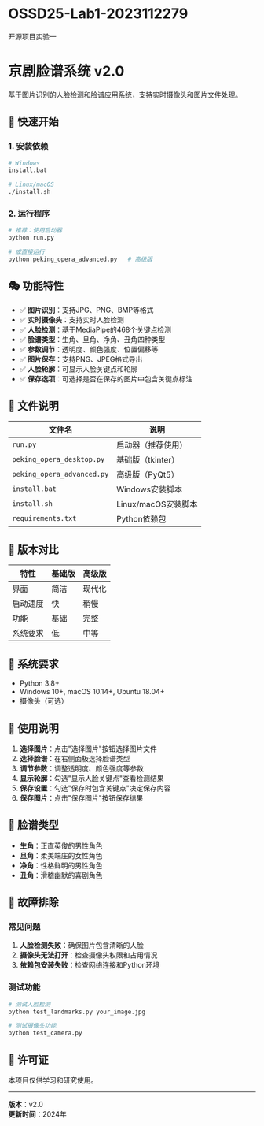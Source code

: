 # OSSD25-Lab1-2023112279
开源项目实验一
# 京剧脸谱系统 v2.0

基于图片识别的人脸检测和脸谱应用系统，支持实时摄像头和图片文件处理。

## 🚀 快速开始

### 1. 安装依赖
```bash
# Windows
install.bat

# Linux/macOS
./install.sh
```

### 2. 运行程序
```bash
# 推荐：使用启动器
python run.py

# 或直接运行
python peking_opera_advanced.py   # 高级版
```

## 🎭 功能特性

- ✅ **图片识别**：支持JPG、PNG、BMP等格式
- ✅ **实时摄像头**：支持实时人脸检测
- ✅ **人脸检测**：基于MediaPipe的468个关键点检测
- ✅ **脸谱类型**：生角、旦角、净角、丑角四种类型
- ✅ **参数调节**：透明度、颜色强度、位置偏移等
- ✅ **图片保存**：支持PNG、JPEG格式导出
- ✅ **人脸轮廓**：可显示人脸关键点和轮廓
- ✅ **保存选项**：可选择是否在保存的图片中包含关键点标注

## 📁 文件说明

| 文件名 | 说明 |
|--------|------|
| `run.py` | 启动器（推荐使用） |
| `peking_opera_desktop.py` | 基础版（tkinter） |
| `peking_opera_advanced.py` | 高级版（PyQt5） |
| `install.bat` | Windows安装脚本 |
| `install.sh` | Linux/macOS安装脚本 |
| `requirements.txt` | Python依赖包 |

## 🎨 版本对比

| 特性 | 基础版 | 高级版 |
|------|--------|--------|
| 界面 | 简洁 | 现代化 |
| 启动速度 | 快 | 稍慢 |
| 功能 | 基础 | 完整 |
| 系统要求 | 低 | 中等 |

## 🔧 系统要求

- Python 3.8+
- Windows 10+, macOS 10.14+, Ubuntu 18.04+
- 摄像头（可选）

## 📖 使用说明

1. **选择图片**：点击"选择图片"按钮选择图片文件
2. **选择脸谱**：在右侧面板选择脸谱类型
3. **调节参数**：调整透明度、颜色强度等参数
4. **显示轮廓**：勾选"显示人脸关键点"查看检测结果
5. **保存设置**：勾选"保存时包含关键点"决定保存内容
6. **保存图片**：点击"保存图片"按钮保存结果

## 🎯 脸谱类型

- **生角**：正直英俊的男性角色
- **旦角**：柔美端庄的女性角色
- **净角**：性格鲜明的男性角色
- **丑角**：滑稽幽默的喜剧角色

## 🐛 故障排除

### 常见问题
1. **人脸检测失败**：确保图片包含清晰的人脸
2. **摄像头无法打开**：检查摄像头权限和占用情况
3. **依赖包安装失败**：检查网络连接和Python环境

### 测试功能
```bash
# 测试人脸检测
python test_landmarks.py your_image.jpg

# 测试摄像头功能
python test_camera.py
```

## 📄 许可证

本项目仅供学习和研究使用。

---

**版本**：v2.0  
**更新时间**：2024年


